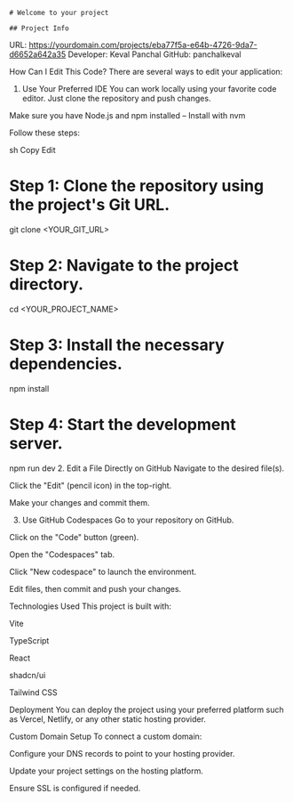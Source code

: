     # Welcome to your project

    ## Project Info

URL: https://yourdomain.com/projects/eba77f5a-e64b-4726-9da7-d6652a642a35
Developer: Keval Panchal
GitHub: panchalkeval

How Can I Edit This Code?
There are several ways to edit your application:

1. Use Your Preferred IDE
You can work locally using your favorite code editor. Just clone the repository and push changes.

Make sure you have Node.js and npm installed – Install with nvm

Follow these steps:

sh
Copy
Edit
# Step 1: Clone the repository using the project's Git URL.
git clone <YOUR_GIT_URL>

# Step 2: Navigate to the project directory.
cd <YOUR_PROJECT_NAME>

# Step 3: Install the necessary dependencies.
npm install

# Step 4: Start the development server.
npm run dev
2. Edit a File Directly on GitHub
Navigate to the desired file(s).

Click the "Edit" (pencil icon) in the top-right.

Make your changes and commit them.

3. Use GitHub Codespaces
Go to your repository on GitHub.

Click on the "Code" button (green).

Open the "Codespaces" tab.

Click "New codespace" to launch the environment.

Edit files, then commit and push your changes.

Technologies Used
This project is built with:

Vite

TypeScript

React

shadcn/ui

Tailwind CSS

Deployment
You can deploy the project using your preferred platform such as Vercel, Netlify, or any other static hosting provider.

Custom Domain Setup
To connect a custom domain:

Configure your DNS records to point to your hosting provider.

Update your project settings on the hosting platform.

Ensure SSL is configured if needed.